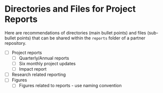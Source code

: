   # Directories and Files for Project Reports
  
  Here are recommendations of directories (main bullet points) and files (sub-bullet points) that can be shared within the `reports` folder of a partner repository.

  * [ ] Project reports
    * [ ] Quarterly/Annual reports 
    * [ ] Six monthly project updates
    * [ ] Impact report
  * [ ] Research related reporting
* [ ] Figures
  * [ ] Figures related to reports - use naming convention 
